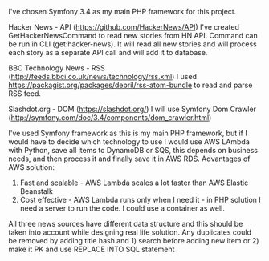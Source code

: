 I've chosen Symfony 3.4 as my main PHP framework for this project.

Hacker News - API (https://github.com/HackerNews/API)
I've created GetHackerNewsCommand to read new stories from HN API. Command can be run in CLI (get:hacker-news). It will read all new stories and will process each story as a separate API call and will add it to database.

BBC Technology News - RSS (http://feeds.bbci.co.uk/news/technology/rss.xml)
I used https://packagist.org/packages/debril/rss-atom-bundle to read and parse RSS feed.

Slashdot.org - DOM (https://slashdot.org/)
I will use Symfony Dom Crawler (http://symfony.com/doc/3.4/components/dom_crawler.html)

I've used Symfony framework as this is my main PHP framework, but if I would have to decide which technology to use I would use AWS LAmbda with Python, save all items to DynamoDB or SQS, this depends on business needs, and then process it and finally save it in AWS RDS.
Advantages of AWS solution:
1. Fast and scalable - AWS Lambda scales a lot faster than AWS Elastic Beanstalk
2. Cost effective - AWS Lambda runs only when I need it - in PHP solution I need a server to run the code. I could use a container as well.

All three news sources have different data structure and this should be taken into account while designing real life solution.
Any duplicates could be removed by adding title hash and 1) search before adding new item or 2) make it PK and use REPLACE INTO SQL statement